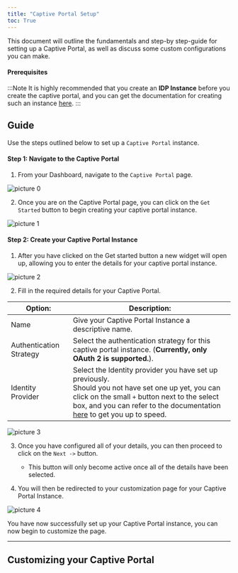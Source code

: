 ```yaml
---
title: "Captive Portal Setup"
toc: True
---
```


This document will outline the fundamentals and step-by step-guide for setting up a Captive Portal, as well as discuss some custom configurations you can make.

#### Prerequisites
:::Note
It is highly recommended that you create an **IDP Instance** before you create the captive portal, and you can get the documentation for creating such an instance [here](http://localhost:3000/documentation/captive-portal/identity-providers).
:::

## Guide
Use the steps outlined below to set up a `Captive Portal` instance.

#### Step 1: Navigate to the Captive Portal
1. From your Dashboard, navigate to the `Captive Portal` page.
<!-- Insert Image -->
![picture 0](https://cdn.mkcld.io/86da1b0ba452245a808ba1c27524056a152e368d66eef5cf8e5420fba76d7759.png)  

2. Once you are on the Captive Portal page, you can click on the `Get Started` button to begin creating your captive portal instance.
<!-- Insert Image -->
![picture 1](https://cdn.mkcld.io/eb99936331655363d9865de56edbbbacefa60bc2a655894f66529551bd0ee6ec.png)  

#### Step 2: Create your Captive Portal Instance
1. After you have clicked on the Get started button a new widget will open up, allowing you to enter the details for your captive portal instance.
<!-- Insert Image -->
![picture 2](https://cdn.mkcld.io/f0fc372de4388c9af0dad8749526e9ba9094394ec7a99000745670612d31fe8e.png)  

2. Fill in the required details for your Captive Portal.

| Option: | Description: |
| --- | --- |
| Name| Give your Captive Portal Instance a descriptive name.
| Authentication Strategy | Select the authentication strategy for this captive portal instance. (**Currently, only OAuth 2 is supported.**). |
| Identity Provider | Select the Identity provider you have set up previously. <br> Should you not have set one up yet, you can click on the small `+` button next to the select box, and you can refer to the documentation [here](http://localhost:3000/documentation/captive-portal/identity-providers) to get you up to speed. |
<!-- Insert Image -->
![picture 3](https://cdn.mkcld.io/a11d6c5dbda9653f8bc1cfd40950b95aa0bb8b0cd397bd28d206ed58989c0ee2.png)  

3. Once you have configured all of your details, you can then proceed to click on the `Next ->` button.
    * This button will only become active once all of the details have been selected.

4. You will then be redirected to your customization page for your Captive Portal Instance.
<!-- Insert Image -->
![picture 4](https://cdn.mkcld.io/39714f1a60fb81fb82dc53e655ee680f5b0005451a3b2ab48ece2d7552f65ac7.png)  

You have now successfully set up your Captive Portal instance, you can now begin to customize the page.

---
## Customizing your Captive Portal
